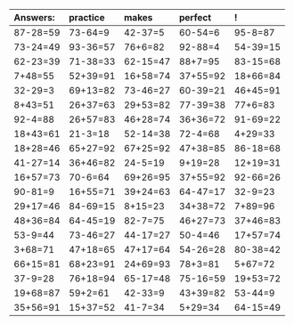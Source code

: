 | Answers: | practice | makes | perfect | ! |
| :--- | :--- | :--- | :--- | :--- |
| 87-28=59 | 73-64=9 | 42-37=5 | 60-54=6 | 95-8=87 | 
| 73-24=49 | 93-36=57 | 76+6=82 | 92-88=4 | 54-39=15 | 
| 62-23=39 | 71-38=33 | 62-15=47 | 88+7=95 | 83-15=68 | 
| 7+48=55 | 52+39=91 | 16+58=74 | 37+55=92 | 18+66=84 | 
| 32-29=3 | 69+13=82 | 73-46=27 | 60-39=21 | 46+45=91 | 
| 8+43=51 | 26+37=63 | 29+53=82 | 77-39=38 | 77+6=83 | 
| 92-4=88 | 26+57=83 | 46+28=74 | 36+36=72 | 91-69=22 | 
| 18+43=61 | 21-3=18 | 52-14=38 | 72-4=68 | 4+29=33 | 
| 18+28=46 | 65+27=92 | 67+25=92 | 47+38=85 | 86-18=68 | 
| 41-27=14 | 36+46=82 | 24-5=19 | 9+19=28 | 12+19=31 | 
| 16+57=73 | 70-6=64 | 69+26=95 | 37+55=92 | 92-66=26 | 
| 90-81=9 | 16+55=71 | 39+24=63 | 64-47=17 | 32-9=23 | 
| 29+17=46 | 84-69=15 | 8+15=23 | 34+38=72 | 7+89=96 | 
| 48+36=84 | 64-45=19 | 82-7=75 | 46+27=73 | 37+46=83 | 
| 53-9=44 | 73-46=27 | 44-17=27 | 50-4=46 | 17+57=74 | 
| 3+68=71 | 47+18=65 | 47+17=64 | 54-26=28 | 80-38=42 | 
| 66+15=81 | 68+23=91 | 24+69=93 | 78+3=81 | 5+67=72 | 
| 37-9=28 | 76+18=94 | 65-17=48 | 75-16=59 | 19+53=72 | 
| 19+68=87 | 59+2=61 | 42-33=9 | 43+39=82 | 53-44=9 | 
| 35+56=91 | 15+37=52 | 41-7=34 | 5+29=34 | 64-15=49 | 
